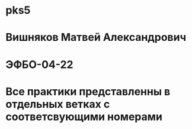 # pks5
# Вишняков Матвей Александрович
# ЭФБО-04-22
# Все практики представленны в отдельных ветках с соответсвующими номерами 
